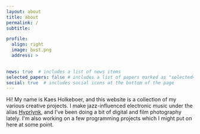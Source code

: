```yaml
---
layout: about
title: about
permalink: /
subtitle:

profile:
  align: right
  image: bust.png
  address: >
    

news: true  # includes a list of news items
selected_papers: false # includes a list of papers marked as "selected={true}"
social: true  # includes social icons at the bottom of the page
---
```


Hi! My name is Kaes Holkeboer, and this website is a collection of my various creative projects. I make jazz-influenced electronic music under the alias [Hyprlynk](https://open.spotify.com/artist/7zF6qUrQMgosNNT756Q2NH), and I've been doing a bit of digital and film photography lately. I'm also working on a few programming projects which I might put on here at some point.